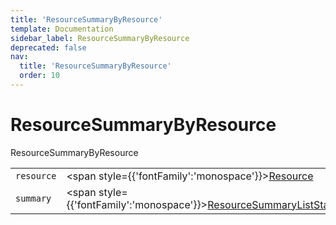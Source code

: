 ```yaml
---
title: 'ResourceSummaryByResource'
template: Documentation
sidebar_label: ResourceSummaryByResource
deprecated: false
nav:
  title: 'ResourceSummaryByResource'
  order: 10
---
```


# ResourceSummaryByResource

<div style={{'fontFamily':'monospace'}}><span style={{'fontSize':'1.5rem','fontWeight':500}}>ResourceSummaryByResource</span></div>





| | | |
| -- | -- | -- |
| `resource` | <span style={{'fontFamily':'monospace'}}><a href="/guardrails/docs/reference/graphql/object/Resource">Resource</a></span> |  |
| `summary` | <span style={{'fontFamily':'monospace'}}><a href="/guardrails/docs/reference/graphql/object/ResourceSummaryListStats">ResourceSummaryListStats</a></span> |  |